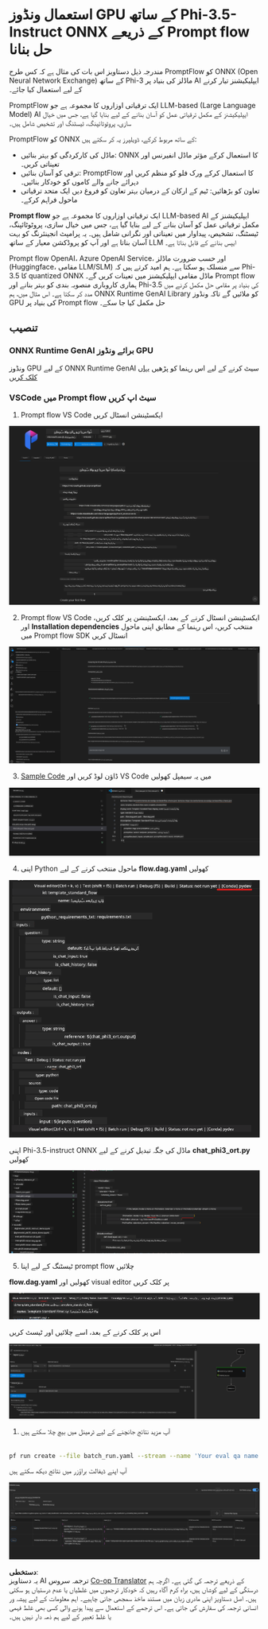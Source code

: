 <!--
CO_OP_TRANSLATOR_METADATA:
{
  "original_hash": "92e7dac1e5af0dd7c94170fdaf6860fe",
  "translation_date": "2025-05-07T13:59:07+00:00",
  "source_file": "md/02.Application/01.TextAndChat/Phi3/UsingPromptFlowWithONNX.md",
  "language_code": "ur"
}
-->
# استعمال ونڈوز GPU کے ساتھ Phi-3.5-Instruct ONNX کے ذریعے Prompt flow حل بنانا

مندرجہ ذیل دستاویز اس بات کی مثال ہے کہ کس طرح PromptFlow کو ONNX (Open Neural Network Exchange) کے ساتھ Phi-3 ماڈلز کی بنیاد پر AI ایپلیکیشنز تیار کرنے کے لیے استعمال کیا جائے۔

PromptFlow ایک ترقیاتی اوزاروں کا مجموعہ ہے جو LLM-based (Large Language Model) AI ایپلیکیشنز کے مکمل ترقیاتی عمل کو آسان بنانے کے لیے بنایا گیا ہے، جس میں خیال سازی، پروٹوٹائپنگ، ٹیسٹنگ اور تشخیص شامل ہیں۔

PromptFlow کو ONNX کے ساتھ مربوط کرکے، ڈویلپرز یہ کر سکتے ہیں:

- ماڈل کی کارکردگی کو بہتر بنائیں: ONNX کا استعمال کرکے مؤثر ماڈل انفیرنس اور تعیناتی کریں۔
- ترقی کو آسان بنائیں: PromptFlow کا استعمال کرکے ورک فلو کو منظم کریں اور دہرائے جانے والے کاموں کو خودکار بنائیں۔
- تعاون کو بڑھائیں: ٹیم کے ارکان کے درمیان بہتر تعاون کو فروغ دیں ایک متحد ترقیاتی ماحول فراہم کرکے۔

**Prompt flow** ایک ترقیاتی اوزاروں کا مجموعہ ہے جو LLM-based AI ایپلیکیشنز کے مکمل ترقیاتی عمل کو آسان بنانے کے لیے بنایا گیا ہے، جس میں خیال سازی، پروٹوٹائپنگ، ٹیسٹنگ، تشخیص، پیداوار میں تعیناتی اور نگرانی شامل ہیں۔ یہ پرامپٹ انجینئرنگ کو بہت آسان بناتا ہے اور آپ کو پروڈکشن معیار کے ساتھ LLM ایپس بنانے کے قابل بناتا ہے۔

Prompt flow OpenAI، Azure OpenAI Service، اور حسب ضرورت ماڈلز (Huggingface، مقامی LLM/SLM) سے منسلک ہو سکتا ہے۔ ہم امید کرتے ہیں کہ Phi-3.5 کا quantized ONNX ماڈل مقامی ایپلیکیشنز میں تعینات کریں گے۔ Prompt flow ہماری کاروباری منصوبہ بندی کو بہتر بنانے اور Phi-3.5 کی بنیاد پر مقامی حل مکمل کرنے میں مدد کر سکتا ہے۔ اس مثال میں، ہم ONNX Runtime GenAI Library کو ملائیں گے تاکہ ونڈوز GPU کی بنیاد پر Prompt flow حل مکمل کیا جا سکے۔

## **تنصیب**

### **ONNX Runtime GenAI برائے ونڈوز GPU**

ونڈوز GPU کے لیے ONNX Runtime GenAI سیٹ کرنے کے لیے اس رہنما کو پڑھیں [یہاں کلک کریں](./ORTWindowGPUGuideline.md)

### **VSCode میں Prompt flow سیٹ اپ کریں**

1. Prompt flow VS Code ایکسٹینشن انسٹال کریں

![pfvscode](../../../../../../translated_images/pfvscode.eff93dfc66a42cbef699fc16fa48f3ed3a23361875a3362037d026896395a00d.ur.png)

2. Prompt flow VS Code ایکسٹینشن انسٹال کرنے کے بعد، ایکسٹینشن پر کلک کریں، اور **Installation dependencies** منتخب کریں، اس رہنما کے مطابق اپنی ماحول میں Prompt flow SDK انسٹال کریں

![pfsetup](../../../../../../translated_images/pfsetup.b46e93096f5a254f74e8b74ce2be7047ce963ef573d755ec897eb1b78cb9c954.ur.png)

3. [Sample Code](../../../../../../code/09.UpdateSamples/Aug/pf/onnx_inference_pf) ڈاؤن لوڈ کریں اور VS Code میں یہ سیمپل کھولیں

![pfsample](../../../../../../translated_images/pfsample.8d89e70584ffe7c4dba182513e3148a989e552c3b8e4948567a6b806b5ae1845.ur.png)

4. اپنی Python ماحول منتخب کرنے کے لیے **flow.dag.yaml** کھولیں

![pfdag](../../../../../../translated_images/pfdag.264a77f7366458ff850a76ae949226391ea382856d543ef9da4b92096aff7e4b.ur.png)

   اپنی Phi-3.5-instruct ONNX ماڈل کی جگہ تبدیل کرنے کے لیے **chat_phi3_ort.py** کھولیں

![pfphi](../../../../../../translated_images/pfphi.72da81d74244b45fc78cdfeeb8c7fbd9e7cd610bf2f96814dbade6a4a2dfad7e.ur.png)

5. ٹیسٹنگ کے لیے اپنا prompt flow چلائیں

**flow.dag.yaml** کھولیں اور visual editor پر کلک کریں

![pfv](../../../../../../translated_images/pfv.ba8a81f34b20f603cccee3fe91e94113792ed6f5af28f76ab08e1a0b3e77b33b.ur.png)

اس پر کلک کرنے کے بعد، اسے چلائیں اور ٹیسٹ کریں

![pfflow](../../../../../../translated_images/pfflow.4e1135a089b1ce1b6348b59edefdb6333e5729b54c8e57f9039b7f9463e68fbd.ur.png)

1. آپ مزید نتائج جانچنے کے لیے ٹرمینل میں بیچ چلا سکتے ہیں

```bash

pf run create --file batch_run.yaml --stream --name 'Your eval qa name'    

```

آپ اپنے ڈیفالٹ براؤزر میں نتائج دیکھ سکتے ہیں

![pfresult](../../../../../../translated_images/pfresult.c22c826f8062d7cbe871cff35db4a013dcfefc13fafe5da6710a8549a96a4ceb.ur.png)

**دستخطی**:  
یہ دستاویز AI ترجمہ سروس [Co-op Translator](https://github.com/Azure/co-op-translator) کے ذریعے ترجمہ کی گئی ہے۔ اگرچہ ہم درستگی کے لیے کوشاں ہیں، براہ کرم آگاہ رہیں کہ خودکار ترجموں میں غلطیاں یا عدم درستیاں ہو سکتی ہیں۔ اصل دستاویز اپنی مادری زبان میں مستند ماخذ سمجھی جانی چاہیے۔ اہم معلومات کے لیے پیشہ ور انسانی ترجمہ کی سفارش کی جاتی ہے۔ اس ترجمے کے استعمال سے پیدا ہونے والی کسی بھی غلط فہمی یا غلط تعبیر کے لیے ہم ذمہ دار نہیں ہیں۔